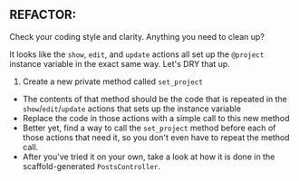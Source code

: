 ## REFACTOR:
Check your coding style and clarity. Anything you need to clean up?

It looks like the `show`, `edit`, and `update` actions all set up the `@project` instance variable in the exact same way. Let's DRY that up.

  1. Create a new private method called `set_project`
  - The contents of that method should be the code that is repeated in the `show`/`edit`/`update` actions that sets up the instance variable
  - Replace the code in those actions with a simple call to this new method
  - Better yet, find a way to call the `set_project` method before each of those actions that need it, so you don't even have to repeat the method call.
  - After you've tried it on your own, take a look at how it is done in the scaffold-generated `PostsController`.

